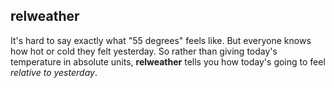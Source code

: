## relweather

It's hard to say exactly what "55 degrees" feels like. But everyone knows how hot or cold they felt yesterday. So rather than giving today's temperature in absolute units, **relweather** tells you how today's going to feel *relative to yesterday*.